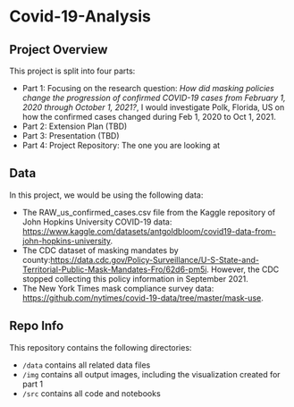 # Covid-19-Analysis

## Project Overview
This project is split into four parts: <br>
- Part 1: Focusing on the research question: *How did masking policies change the progression of confirmed COVID-19 cases from February 1, 2020 through October 1, 2021?*, I would investigate Polk, Florida, US on how the confirmed cases changed during Feb 1, 2020 to Oct 1, 2021.
- Part 2: Extension Plan (TBD) 
- Part 3: Presentation (TBD)
- Part 4: Project Repository: The one you are looking at

## Data
In this project, we would be using the following data:
- The RAW_us_confirmed_cases.csv file from the Kaggle repository of John Hopkins University COVID-19 data: https://www.kaggle.com/datasets/antgoldbloom/covid19-data-from-john-hopkins-university.
- The CDC dataset of masking mandates by county:https://data.cdc.gov/Policy-Surveillance/U-S-State-and-Territorial-Public-Mask-Mandates-Fro/62d6-pm5i. However, the CDC stopped collecting this policy information in September 2021.
- The New York Times mask compliance survey data: https://github.com/nytimes/covid-19-data/tree/master/mask-use. 

## Repo Info
This repository contains the following directories:
- `/data` contains all related data files
- `/img` contains all output images, including the visualization created for part 1
- `/src` contains all code and notebooks

